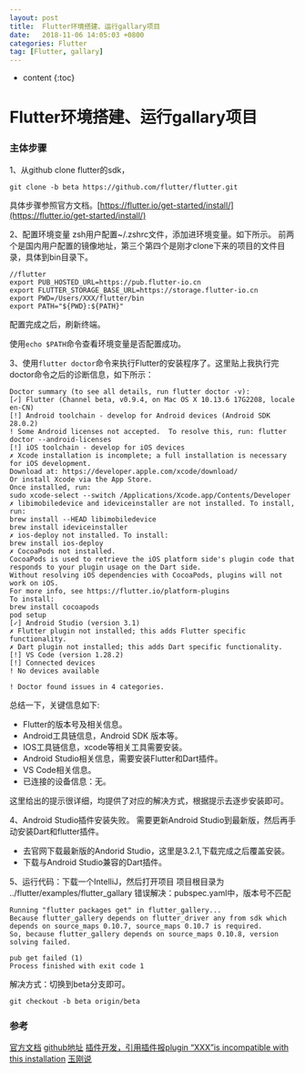 ```yaml
---
layout: post
title:  Flutter环境搭建、运行gallary项目
date:   2018-11-06 14:05:03 +0800
categories: Flutter
tag: [Flutter, gallary]
---
```


* content
{:toc}



# Flutter环境搭建、运行gallary项目
### 主体步骤
1、从github clone flutter的sdk，
```
git clone -b beta https://github.com/flutter/flutter.git
```
具体步骤参照官方文档。[https://flutter.io/get-started/install/](https://flutter.io/get-started/install/)

2、配置环境变量
zsh用户配置~/.zshrc文件，添加进环境变量。如下所示。
前两个是国内用户配置的镜像地址，第三个第四个是刚才clone下来的项目的文件目录，具体到bin目录下。
```
//flutter
export PUB_HOSTED_URL=https://pub.flutter-io.cn
export FLUTTER_STORAGE_BASE_URL=https://storage.flutter-io.cn
export PWD=/Users/XXX/flutter/bin
export PATH="${PWD}:${PATH}"
```
配置完成之后，刷新终端。

使用`echo $PATH`命令查看环境变量是否配置成功。

3、使用`flutter doctor`命令来执行Flutter的安装程序了。这里贴上我执行完doctor命令之后的诊断信息，如下所示：
```
Doctor summary (to see all details, run flutter doctor -v):
[✓] Flutter (Channel beta, v0.9.4, on Mac OS X 10.13.6 17G2208, locale en-CN)
[!] Android toolchain - develop for Android devices (Android SDK 28.0.2)
! Some Android licenses not accepted.  To resolve this, run: flutter doctor --android-licenses
[!] iOS toolchain - develop for iOS devices
✗ Xcode installation is incomplete; a full installation is necessary for iOS development.
Download at: https://developer.apple.com/xcode/download/
Or install Xcode via the App Store.
Once installed, run:
sudo xcode-select --switch /Applications/Xcode.app/Contents/Developer
✗ libimobiledevice and ideviceinstaller are not installed. To install, run:
brew install --HEAD libimobiledevice
brew install ideviceinstaller
✗ ios-deploy not installed. To install:
brew install ios-deploy
✗ CocoaPods not installed.
CocoaPods is used to retrieve the iOS platform side's plugin code that responds to your plugin usage on the Dart side.
Without resolving iOS dependencies with CocoaPods, plugins will not work on iOS.
For more info, see https://flutter.io/platform-plugins
To install:
brew install cocoapods
pod setup
[✓] Android Studio (version 3.1)
✗ Flutter plugin not installed; this adds Flutter specific functionality.
✗ Dart plugin not installed; this adds Dart specific functionality.
[!] VS Code (version 1.28.2)
[!] Connected devices
! No devices available

! Doctor found issues in 4 categories.
```
总结一下，关键信息如下:
* Flutter的版本号及相关信息。
* Android工具链信息，Android SDK 版本等。
* IOS工具链信息，xcode等相关工具需要安装。
* Android Studio相关信息，需要安装Flutter和Dart插件。
* VS Code相关信息。
* 已连接的设备信息：无。

这里给出的提示很详细，均提供了对应的解决方式，根据提示去逐步安装即可。

4、Android Studio插件安装失败。
需要更新Android Studio到最新版，然后再手动安装Dart和flutter插件。

* 去官网下载最新版的Andorid Studio，这里是3.2.1,下载完成之后覆盖安装。
* 下载与Android Studio兼容的Dart插件。

5、运行代码：下载一个IntelliJ，然后打开项目
项目根目录为 ../flutter/examples/flutter_gallary
错误解决：pubspec.yaml中，版本号不匹配
```
Running "flutter packages get" in flutter_gallery...            
Because flutter_gallery depends on flutter_driver any from sdk which depends on source_maps 0.10.7, source_maps 0.10.7 is required.
So, because flutter_gallery depends on source_maps 0.10.8, version solving failed.

pub get failed (1)
Process finished with exit code 1
```
解决方式：切换到beta分支即可。
```
git checkout -b beta origin/beta
```

### 参考
[官方文档](https://flutter.io/)
[github地址](https://github.com/flutter/flutter)
[插件开发，引用插件报plugin “XXX”is incompatible with this installation](https://blog.csdn.net/huangxiaoguo1/article/details/80762620)
[玉刚说](https://mp.weixin.qq.com/s/6lmhHNBRcmoNqkMHaCBx8A)


